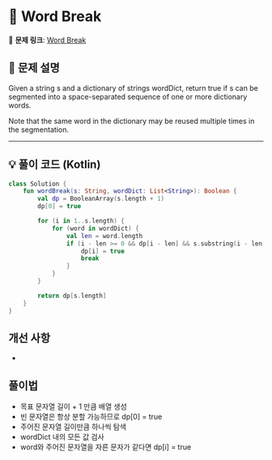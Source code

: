 # 📝 Word Break

🔗 **문제 링크**: [Word Break](https://leetcode.com/explore/learn/card/dynamic-programming/632/common-patterns-in-dp-problems/4113/)

## 📌 문제 설명  

Given a string s and a dictionary of strings wordDict, return true if s can be segmented into a space-separated sequence of one or more dictionary words.

Note that the same word in the dictionary may be reused multiple times in the segmentation.

---

## 💡 풀이 코드 (Kotlin)
```kotlin
class Solution {
    fun wordBreak(s: String, wordDict: List<String>): Boolean {
        val dp = BooleanArray(s.length + 1)
        dp[0] = true

        for (i in 1..s.length) {
            for (word in wordDict) {
                val len = word.length
                if (i - len >= 0 && dp[i - len] && s.substring(i - len, i) == word) {
                    dp[i] = true
                    break
                }
            }
        }

        return dp[s.length]
    }
}
```

## 개선 사항
- 

## 풀이법
- 목표 문자열 길이 + 1 만큼 배열 생성
- 빈 문자열은 항상 분할 가능하므로 dp[0] = true
- 주어진 문자열 길이만큼 하나씩 탐색
- wordDict 내의 모든 값 검사
- word와 주어진 문자열을 자른 문자가 같다면 dp[i] = true
